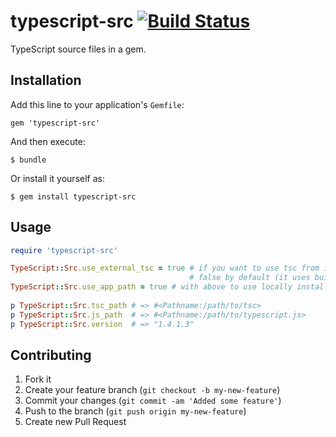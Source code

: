 # typescript-src [![Build Status](https://travis-ci.org/typescript-ruby/typescript-src-ruby.svg?branch=master)](https://travis-ci.org/typescript-ruby/typescript-src-ruby)

TypeScript source files in a gem.

## Installation

Add this line to your application's `Gemfile`:

    gem 'typescript-src'

And then execute:

    $ bundle

Or install it yourself as:

    $ gem install typescript-src

## Usage

```ruby
require 'typescript-src'

TypeScript::Src.use_external_tsc = true # if you want to use tsc from installed node.js module.
                                        # false by default (it uses built-in tsc)
TypeScript::Src.use_app_path = true # with above to use locally installed module
										
p TypeScript::Src.tsc_path # => #<Pathname:/path/to/tsc>
p TypeScript::Src.js_path  # => #<Pathname:/path/to/typescript.js>
p TypeScript::Src.version  # => "1.4.1.3"
```

## Contributing

1. Fork it
2. Create your feature branch (`git checkout -b my-new-feature`)
3. Commit your changes (`git commit -am 'Added some feature'`)
4. Push to the branch (`git push origin my-new-feature`)
5. Create new Pull Request
